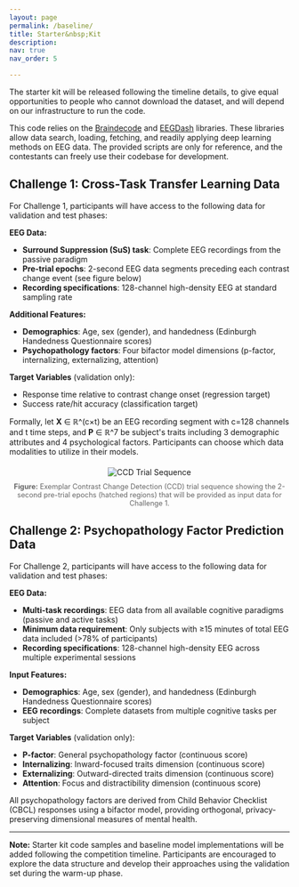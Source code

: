 ```yaml
---
layout: page
permalink: /baseline/
title: Starter&nbsp;Kit
description:  
nav: true
nav_order: 5

---
```


The starter kit will be released following the timeline details, to give equal opportunities to people who cannot download the dataset, and will depend on our infrastructure to run the code.

This code relies on the [Braindecode](https://braindecode.org) and [EEGDash](https://eegdash.org) libraries. These libraries allow data search, loading, fetching, and readily applying deep learning methods on EEG data. The provided scripts are only for reference, and the contestants can freely use their codebase for development.

## Challenge 1: Cross-Task Transfer Learning Data

For Challenge 1, participants will have access to the following data for validation and test phases:

**EEG Data:**
- **Surround Suppression (SuS) task**: Complete EEG recordings from the passive paradigm
- **Pre-trial epochs**: 2-second EEG data segments preceding each contrast change event (see figure below)
- **Recording specifications**: 128-channel high-density EEG at standard sampling rate

**Additional Features:**
- **Demographics**: Age, sex (gender), and handedness (Edinburgh Handedness Questionnaire scores)
- **Psychopathology factors**: Four bifactor model dimensions (p-factor, internalizing, externalizing, attention)

**Target Variables** (validation only):
- Response time relative to contrast change onset (regression target)
- Success rate/hit accuracy (classification target)

Formally, let **X** ∈ ℝ^(c×t) be an EEG recording segment with c=128 channels and t time steps, and **P** ∈ ℝ^7 be subject's traits including 3 demographic attributes and 4 psychological factors. Participants can choose which data modalities to utilize in their models.

<div style="text-align: center; margin: 20px 0;">
  <img src="https://eeg2025.github.io/assets/img/ccd_sequence.png" alt="CCD Trial Sequence" style="max-width: 80%; height: auto;">
  <p style="font-size: 0.9em; color: #666; margin-top: 10px;">
    <strong>Figure:</strong> Exemplar Contrast Change Detection (CCD) trial sequence showing the 2-second pre-trial epochs (hatched regions) that will be provided as input data for Challenge 1.
  </p>
</div>

## Challenge 2: Psychopathology Factor Prediction Data

For Challenge 2, participants will have access to the following data for validation and test phases:

**EEG Data:**
- **Multi-task recordings**: EEG data from all available cognitive paradigms (passive and active tasks)
- **Minimum data requirement**: Only subjects with ≥15 minutes of total EEG data included (>78% of participants)
- **Recording specifications**: 128-channel high-density EEG across multiple experimental sessions

**Input Features:**
- **Demographics**: Age, sex (gender), and handedness (Edinburgh Handedness Questionnaire scores)
- **EEG recordings**: Complete datasets from multiple cognitive tasks per subject

**Target Variables** (validation only):
- **P-factor**: General psychopathology factor (continuous score)
- **Internalizing**: Inward-focused traits dimension (continuous score) 
- **Externalizing**: Outward-directed traits dimension (continuous score)
- **Attention**: Focus and distractibility dimension (continuous score)

All psychopathology factors are derived from Child Behavior Checklist (CBCL) responses using a bifactor model, providing orthogonal, privacy-preserving dimensional measures of mental health.

---

**Note:** Starter kit code samples and baseline model implementations will be added following the competition timeline. Participants are encouraged to explore the data structure and develop their approaches using the validation set during the warm-up phase.
